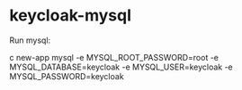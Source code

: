 # keycloak-mysql


Run mysql:


c new-app mysql -e MYSQL_ROOT_PASSWORD=root -e MYSQL_DATABASE=keycloak -e MYSQL_USER=keycloak -e MYSQL_PASSWORD=keycloak
